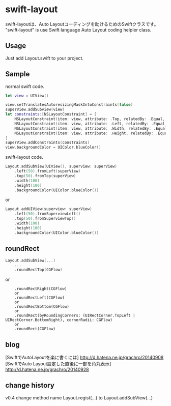 swift-layout
============

swift-layoutは、Auto Layoutコーディングを助けるためのSwiftクラスです。
"swift-layout" is use Swift language Auto Layout coding helpler class.

Usage
--------
Just add Layout.swift to your project.


Sample
--------

normal swift code.
````swift
let view = UIView()

view.setTranslatesAutoresizingMaskIntoConstraints(false)
superView.addSubview(view)
let constraints:[NSLayoutConstraint] = [
    NSLayoutConstraint(item: view, attribute: .Top, relatedBy: .Equal, toItem: superView, attribute: .Top, multiplier: 1.0, constant: 50),
    NSLayoutConstraint(item: view, attribute: .Left, relatedBy: .Equal, toItem: superView, attribute: .Left, multiplier: 1.0, constant: 50),
    NSLayoutConstraint(item: view, attribute: .Width, relatedBy: .Equal, toItem: nil, attribute: .NotAnAttribute, multiplier: 1.0, constant: 100),
    NSLayoutConstraint(item: view, attribute: .Height, relatedBy: .Equal, toItem: nil, attribute: .NotAnAttribute, multiplier: 1.0, constant: 100),
]
superView.addConstraints(constraints)
view.backgroundColor = UIColor.blueColor()
````


swift-layout code.
````swift
Layout.addSubView(UIView(), superview: superView)
    .left(50).fromLeft(superView)
    .top(50).fromTop(superView)
    .width(100)
    .height(100)
    .backgroundColor(UIColor.blueColor())
````
or
````swift
Layout.addUIView(superview: superView)
    .left(50).fromSuperviewLeft()
    .top(50).fromSuperviewTop()
    .width(100)
    .height(100)
    .backgroundColor(UIColor.blueColor())
````

roundRect
--------
````swift
Layout.addSubView(...)
    ...
    .roundRectTop(CGFlow)
````
or
````
    .roundRectRight(CGFlow)
    or
    .roundRectLeft(CGFlow)
    or
    .roundRectBottom(CGFlow)
    or
    .roundRect(byRoundingCorners: (UIRectCorner.TopLeft | UIRectCorner.BottomRight), cornerRadii: CGFlow)
    or
    .roundRect(CGFlow)
````


blog
--------
[SwiftでAutoLayoutを楽に書くには] http://d.hatena.ne.jp/grachro/20140908
[SwiftでAuto Layout設定した直後に一部を角丸表示] http://d.hatena.ne.jp/grachro/20140928

change history
--------
v0.4
change method name Layout.regist(...) to Layout.addSubView(...)



